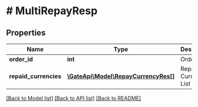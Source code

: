 # # MultiRepayResp

## Properties

Name | Type | Description | Notes
------------ | ------------- | ------------- | -------------
**order_id** | **int** | Order ID | [optional] 
**repaid_currencies** | [**\GateApi\Model\RepayCurrencyRes[]**](RepayCurrencyRes.md) | Repay Currency List | [optional] 

[[Back to Model list]](../../README.md#documentation-for-models) [[Back to API list]](../../README.md#documentation-for-api-endpoints) [[Back to README]](../../README.md)
